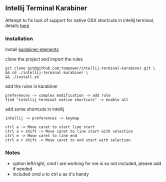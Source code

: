 ## Intellij Terminal Karabiner

Attempt to fix lack of support for native OSX shortcuts in intellij terminal, details [here](https://youtrack.jetbrains.com/issue/IDEA-153536)

### Installation

Install [karabiner-elements](https://karabiner-elements.pqrs.org/)

clone the project and import the rules

```
git clone git@github.com:tompower/intellij-terminal-karabiner.git \
&& cd ./intellij-terminal-karabiner \
&& ./install.sh
```

add the rules in karabiner

```
preferences -> complex modification -> add rule
find "intellij terminal native shortcuts" -> enable all
```

add some shortcuts in intellij

```
intellij -> preferences -> keymap

ctrl a -> Move caret to start line start
ctrl a + shift -> Move caret to line start with selection
ctrl e -> Move caret to line end
ctrl e + shift -> Move caret to end start with selection
```

### Notes

- option left/right, cmd l are working for me is so not included, please add if needed
- included cmd u to ctrl u as it's handy